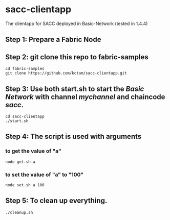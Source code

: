 # sacc-clientapp
The clientapp for SACC deployed in Basic-Network (tested in 1.4.4)

## Step 1: Prepare a Fabric Node

## Step 2: git clone this repo to fabric-samples
```
cd fabric-samples
git clone https://github.com/kctam/sacc-clientapp.git
```

## Step 3: Use both start.sh to start the *Basic Network* with channel *mychannel* and chaincode *sacc*.
```
cd sacc-clientapp
./start.sh
```

## Step 4: The script is used with arguments

### to get the value of "a"
```
node get.sh a
```

### to set the value of "a" to "100"
```
node set.sh a 100
```

## Step 5: To clean up everything.
```
./cleanup.sh
```
